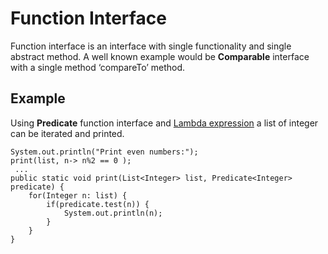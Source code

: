 # Function Interface
Function interface is an interface with single functionality and single abstract method. 
A well known example would be **Comparable** interface with a single method ‘compareTo’ method.

## Example
Using **Predicate** function interface and [Lambda expression](https://github.com/farzinpashaee/java-8/tree/master/src/java8/lambdaExpression) a list of integer can be 
iterated and printed.
```
System.out.println("Print even numbers:");
print(list, n-> n%2 == 0 );
 ...
public static void print(List<Integer> list, Predicate<Integer> predicate) {
    for(Integer n: list) {
        if(predicate.test(n)) {
            System.out.println(n);
        }
    }
}
```